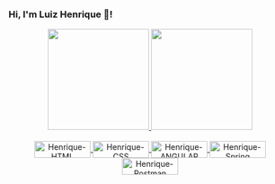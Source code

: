 ### Hi, I'm Luiz Henrique 🎯!

<div align="center">
  <a href="https://github.com/LuizHenriqueT1">
  <img height="180em" src="https://github-readme-stats.vercel.app/api?username=LuizHenriqueT1&show_icons=true&theme=codeSTACKr&include_all_commits=true&count_private=true"/>
  <img height="180em" src="https://github-readme-stats.vercel.app/api/top-langs/?username=LuizHenriqueT1&layout=compact&langs_count=7&theme=codeSTACKr"/>
</div>
  
 <div style="display: inline_block" align="center"><br>
  <img align="center" alt="Henrique-HTML" height="30" width="100" src="https://img.shields.io/badge/HTML5-E34F26?style=for-the-badge&logo=html5&logoColor=white">
  <img align="center" alt="Henrique-CSS" height="30" width="100" src="https://img.shields.io/badge/CSS3-1572B6?style=for-the-badge&logo=css3&logoColor=white">
  <img align="center" alt="Henrique-ANGULAR" height="30" width="100" src="https://img.shields.io/badge/Angular-DD0031?style=for-the-badge&logo=angular&logoColor=white">
  <img align="center" alt="Henrique-Spring" height="30" width="100" src="https://img.shields.io/badge/Spring-6DB33F?style=for-the-badge&logo=spring&logoColor=white">
  <img align="center" alt="Henrique-Postman" height="30" width="100" src="https://img.shields.io/badge/Postman-FF6C37?style=flat-square&logo=Postman&logoColor=white">
</div>
  

